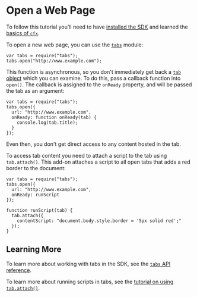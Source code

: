 <!-- This Source Code Form is subject to the terms of the Mozilla Public
   - License, v. 2.0. If a copy of the MPL was not distributed with this
   - file, You can obtain one at http://mozilla.org/MPL/2.0/. -->

# Open a Web Page #

To follow this tutorial you'll need to have
[installed the SDK](dev-guide/addon-development/tutorials/installation.html)
and learned the
[basics of `cfx`](dev-guide/addon-development/tutorials/getting-started-with-cfx.html).

To open a new web page, you can use the
[`tabs`](packages/addon-kit/docs/tabs.html) module:

    var tabs = require("tabs");
    tabs.open("http://www.example.com");

This function is asynchronous, so you don't immediately get back a
[`tab` object](packages/addon-kit/docs/tabs.html#Tab) which you can examine.
To do this, pass a callback function into `open()`. The callback is assigned
to the `onReady` property, and will be passed the tab as an argument:

    var tabs = require("tabs");
    tabs.open({
      url: "http://www.example.com",
      onReady: function onReady(tab) {
        console.log(tab.title);
      }
    });

Even then, you don't get direct access to any content hosted in the tab.

To access tab content you need to attach a script to the tab
using `tab.attach()`. This add-on attaches a script to all open
tabs that adds a red border to the document:

    var tabs = require("tabs");
    tabs.open({
      url: "http://www.example.com",
      onReady: runScript
    });

    function runScript(tab) {
      tab.attach({
        contentScript: "document.body.style.border = '5px solid red';"
      });
    }

## Learning More ##

To learn more about working with tabs in the SDK, see the
[`tabs` API reference](packages/addon-kit/docs/tabs.html).

To learn more about running scripts in tabs, see the
[tutorial on using `tab.attach()`](dev-guide/addon-development/tutorials/modifying-web-pages-tab.html).
